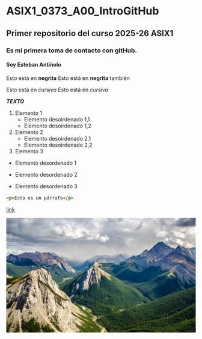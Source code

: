# ASIX1_0373_A00_IntroGitHub
## Primer repositorio del curso 2025-26 ASIX1
### Es mi primera toma de contacto con gitHub.
#### Soy Esteban Antiñolo

Esto está en __negrita__
Esto está en **negrita** también

Esto está en _cursiva_
Esto está en *cursiva*

__*TEXTO*__

1. Elemento 1
    * Elemento desoirdenado 1,1
    * Elemento desoirdenado 1,2
2. Elemento 2
    * Elemento desoirdenado 2,1
    * Elemento desoirdenado 2,2
3. Elemento 3

* Elemento desordenado 1
+ Elemento desordenado 2
- Elemento desordenado 3

```html
<p>Esto es un párrafo</p>
```
[link](https://www.youtube.com/?app=desktop&hl=es "Página oficial de Youtube")

![alt text](./imagen1.jpg "Imagen random de Youtube")